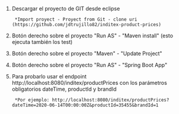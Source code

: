 1. Descargar el proyecto de GIT desde eclipse
 
		*Import proyect - Proyect from Git - clone uri (https://github.com/jdtrujillo82/inditex-product-prices)

2. Botón derecho sobre el proyecto "Run AS" - "Maven install" (esto ejecuta también los test)

3. Botón derecho sobre el proyecto "Maven" - "Update Project"

4. Botón derecho sobre el proyecto "Run AS" - "Spring Boot App"

5. Para probarlo usar el endpoint http://localhost:8080/inditex/productPrices con los parámetros obligatorios dateTime, productId y brandId

		*Por ejemplo: http://localhost:8080/inditex/productPrices?dateTime=2020-06-14T00:00:00Z&productId=35455&brandId=1